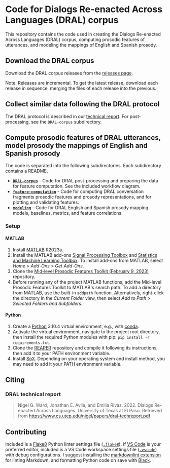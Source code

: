 # Code for Dialogs Re-enacted Across Languages (DRAL) corpus

This repository contains the code used in creating the Dialogs Re-enacted Across Languages (DRAL) corpus, computing prosodic features of utterances, and modeling the mappings of English and Spanish prosody.

## Download the DRAL corpus

Download the DRAL corpus releases from the [releases page](https://www.cs.utep.edu/nigel/dral/).

Note: Releases are incremental. To get the latest release, download each release in sequence, merging the files of each release into the previous.

## Collect similar data following the DRAL protocol

The DRAL protocol is described in our [technical report](https://www.cs.utep.edu/nigel/papers/dral-techreport.pdf). For post-processing, see the `DRAL-corpus` subdirectory.

## Compute prosodic features of DRAL utterances, model prosody the mappings of English and Spanish prosody

The code is separated into the following subdirectories. Each subdirectory contains a README.

- [**`DRAL-corpus`**](DRAL-corpus/) - Code for DRAL post-processing and preparing the data for feature computation. See the included workflow diagram.
- [**`feature-computation`**](feature-computation/) - Code for computing DRAL conversation fragments prosodic features and prosody representations, and for plotting and validating features.
- [**`modeling`**](modeling/) - Code for DRAL English and Spanish prosody mapping models, baselines, metrics, and feature correlations.

### Setup

#### MATLAB

1. Install [MATLAB](https://www.mathworks.com/products/matlab.html) R2023a.
2. Install the MATLAB add-ons [Signal Processing Toolbox](https://www.mathworks.com/products/signal.html) and [Statistics and Machine Learning Toolbox](https://www.mathworks.com/products/statistics.html). To install add-ons from MATLAB, select *Home* > *Add-Ons* > *Get Add-Ons*.
3. Clone the [Mid-level Prosodic Features Toolkit (February 9, 2023)](https://github.com/nigelgward/midlevel) repository.
4. Before running any of the project MATLAB functions, add the Mid-level Prosodic Features Toolkit to MATLAB's search path. To add a directory from MATLAB, use the built-in `addpath` function. Alternatively, right-click the directory in the *Current Folder* view, then select *Add to Path* > *Selected Folders and Subfolders*.

#### Python

1. Create a [Python](https://www.python.org) 3.10.4 virtual environment, e.g., with [conda](https://docs.conda.io/en/latest/).
2. Activate the virtual environment, navigate to the project root directory, then install the required Python modules with pip: `pip install -r requirements.txt`.
3. Clone the [REAPER](https://github.com/google/REAPER) repository and compile it following its instructions, then add it to your PATH environment variable.
4. Install [SoX](https://sox.sourceforge.net). Depending on your operating system and install method, you may need to add it your PATH environment variable.

## Citing

<!--
### Interspeech 2023 paper

> TODO
-->
### DRAL technical report

> Nigel G. Ward, Jonathan E. Avila, and Emilia Rivas. 2022. Dialogs Re-enacted Across Languages. University of Texas at El Paso. Retrieved from <https://www.cs.utep.edu/nigel/papers/dral-techreport.pdf>

## Contributing

Included is a [Flake8](https://flake8.pycqa.org/en/latest/) Python linter settings file ([`.flake8`](.flake8)). If [VS Code](https://code.visualstudio.com) is your preferred editor, included is a VS Code workspace settings file ([`.vscode`](.vscode/)) with debug configurations. I suggest installing the [markdownlint extension](https://marketplace.visualstudio.com/items?itemName=DavidAnson.vscode-markdownlint) for linting Markdown, and formatting Python code on save with [Black](https://black.readthedocs.io/en/stable/).
